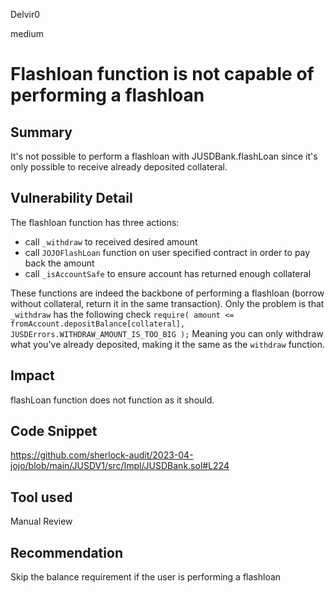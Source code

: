 Delvir0

medium

# Flashloan function is not capable of performing a flashloan

## Summary
It's not possible to perform a flashloan with JUSDBank.flashLoan since it's only possible to receive already deposited collateral.
## Vulnerability Detail
The flashloan function has three actions:
- call `_withdraw` to received desired amount
- call `JOJOFlashLoan` function on user specified contract in order to pay back the amount
- call `_isAccountSafe` to ensure account has returned enough collateral

These functions are indeed the backbone of performing a flashloan (borrow without collateral, return it in the same transaction).
Only the problem is that `_withdraw` has the following check 
`require(
            amount <= fromAccount.depositBalance[collateral],
            JUSDErrors.WITHDRAW_AMOUNT_IS_TOO_BIG
        );`
Meaning you can only withdraw what you've already deposited, making it the same as the `withdraw` function.
## Impact
flashLoan function does not function as it should.
## Code Snippet
https://github.com/sherlock-audit/2023-04-jojo/blob/main/JUSDV1/src/Impl/JUSDBank.sol#L224
## Tool used

Manual Review

## Recommendation
Skip the balance requirement if the user is performing a flashloan